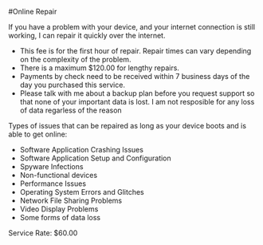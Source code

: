 #Online Repair

If you have a problem with your device, and your internet connection is still working, I can repair it quickly over the internet.

- This fee is for the first hour of repair.  Repair times can vary depending on the complexity of the problem.
- There is a maximum $120.00 for lengthy repairs.
- Payments by check need to be received within 7 business days of the day you purchased this service.
- Please talk with me about a backup plan before you request support so that none of your important data is lost. I am not resposible for any loss of data regarless of the reason

Types of issues that can be repaired as long as your device boots and is able to get online:

- Software Application Crashing Issues
- Software Application Setup and Configuration
- Spyware Infections
- Non-functional devices
- Performance Issues
- Operating System Errors and Glitches
- Network File Sharing Problems
- Video Display Problems
- Some forms of data loss

Service Rate: $60.00